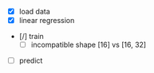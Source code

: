 - [x] load data
- [x] linear regression
- [/] train
    - [ ] incompatible shape [16] vs [16, 32]
- [ ] predict
